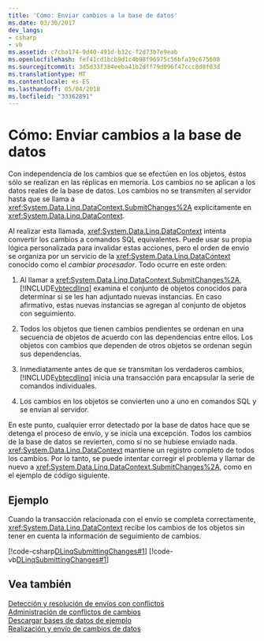```yaml
---
title: 'Cómo: Enviar cambios a la base de datos'
ms.date: 03/30/2017
dev_langs:
- csharp
- vb
ms.assetid: c7cba174-9d40-491d-b32c-f2d73b7e9eab
ms.openlocfilehash: fef41cd1bcb9d1c4b98f96975c56bfa19c675608
ms.sourcegitcommit: 3d5d33f384eeba41b2dff79d096f47ccc8d8f03d
ms.translationtype: MT
ms.contentlocale: es-ES
ms.lasthandoff: 05/04/2018
ms.locfileid: "33362891"
---
```

# <a name="how-to-submit-changes-to-the-database"></a>Cómo: Enviar cambios a la base de datos
Con independencia de los cambios que se efectúen en los objetos, éstos sólo se realizan en las réplicas en memoria. Los cambios no se aplican a los datos reales de la base de datos. Los cambios no se transmiten al servidor hasta que se llama a <xref:System.Data.Linq.DataContext.SubmitChanges%2A> explícitamente en <xref:System.Data.Linq.DataContext>.  
  
 Al realizar esta llamada, <xref:System.Data.Linq.DataContext> intenta convertir los cambios a comandos SQL equivalentes. Puede usar su propia lógica personalizada para invalidar estas acciones, pero el orden de envío se organiza por un servicio de la <xref:System.Data.Linq.DataContext> conocido como el *cambiar procesador*. Todo ocurre en este orden:  
  
1.  Al llamar a <xref:System.Data.Linq.DataContext.SubmitChanges%2A>, [!INCLUDE[vbtecdlinq](../../../../../../includes/vbtecdlinq-md.md)] examina el conjunto de objetos conocidos para determinar si se les han adjuntado nuevas instancias. En caso afirmativo, estas nuevas instancias se agregan al conjunto de objetos con seguimiento.  
  
2.  Todos los objetos que tienen cambios pendientes se ordenan en una secuencia de objetos de acuerdo con las dependencias entre ellos. Los objetos con cambios que dependen de otros objetos se ordenan según sus dependencias.  
  
3.  Inmediatamente antes de que se transmitan los verdaderos cambios, [!INCLUDE[vbtecdlinq](../../../../../../includes/vbtecdlinq-md.md)] inicia una transacción para encapsular la serie de comandos individuales.  
  
4.  Los cambios en los objetos se convierten uno a uno en comandos SQL y se envían al servidor.  
  
 En este punto, cualquier error detectado por la base de datos hace que se detenga el proceso de envío, y se inicia una excepción. Todos los cambios de la base de datos se revierten, como si no se hubiese enviado nada. <xref:System.Data.Linq.DataContext> mantiene un registro completo de todos los cambios. Por lo tanto, se puede intentar corregir el problema y llamar de nuevo a <xref:System.Data.Linq.DataContext.SubmitChanges%2A>, como en el ejemplo de código siguiente.  
  
## <a name="example"></a>Ejemplo  
 Cuando la transacción relacionada con el envío se completa correctamente, <xref:System.Data.Linq.DataContext> recibe los cambios de los objetos sin tener en cuenta la información de seguimiento de cambios.  
  
 [!code-csharp[DLinqSubmittingChanges#1](../../../../../../samples/snippets/csharp/VS_Snippets_Data/DLinqSubmittingChanges/cs/Program.cs#1)]
 [!code-vb[DLinqSubmittingChanges#1](../../../../../../samples/snippets/visualbasic/VS_Snippets_Data/DLinqSubmittingChanges/vb/Module1.vb#1)]  
  
## <a name="see-also"></a>Vea también  
 [Detección y resolución de envíos con conflictos](../../../../../../docs/framework/data/adonet/sql/linq/how-to-detect-and-resolve-conflicting-submissions.md)  
 [Administración de conflictos de cambios](../../../../../../docs/framework/data/adonet/sql/linq/how-to-manage-change-conflicts.md)  
 [Descargar bases de datos de ejemplo](../../../../../../docs/framework/data/adonet/sql/linq/downloading-sample-databases.md)  
 [Realización y envío de cambios de datos](../../../../../../docs/framework/data/adonet/sql/linq/making-and-submitting-data-changes.md)

